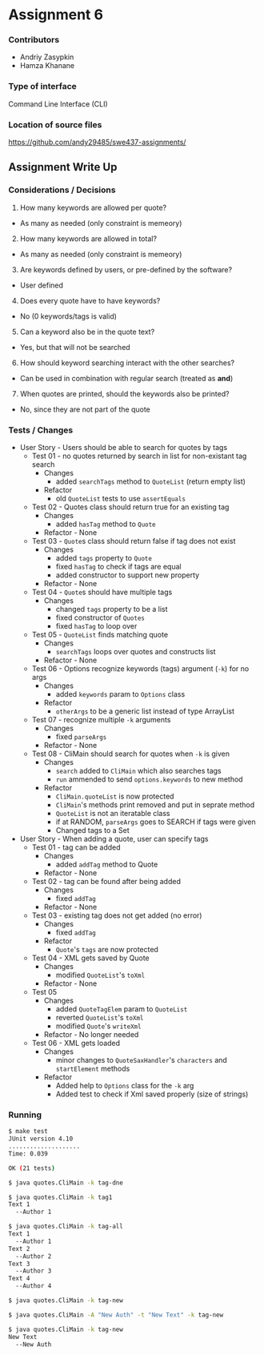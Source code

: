 # Assignment 6

### Contributors
- Andriy Zasypkin
- Hamza Khanane

### Type of interface
Command Line Interface (CLI)

### Location of source files
https://github.com/andy29485/swe437-assignments/

<div style="page-break-after: always;"></div>

## Assignment Write Up

### Considerations / Decisions
1. How many keywords are allowed per quote?
  - As many as needed (only constraint is memeory)
2. How many keywords are allowed in total?
  - As many as needed (only constraint is memeory)
3. Are keywords defined by users, or pre-defined by the software?
  - User defined
4. Does every quote have to have keywords?
  - No (0 keywords/tags is valid)
5. Can a keyword also be in the quote text?
  - Yes, but that will not be searched
6. How should keyword searching interact with the other searches?
  - Can be used in combination with regular search (treated as **and**)
7. When quotes are printed, should the keywords also be printed?
  - No, since they are not part of the quote

### Tests / Changes

- User Story - Users should be able to search for quotes by tags
  - Test 01 - no quotes returned by search in list for non-existant tag search
    - Changes
      - added `searchTags` method to `QuoteList` (return empty list)
    - Refactor
      - old `QuoteList` tests to use `assertEquals`
  - Test 02 - Quotes class should return true for an existing tag
    - Changes
      - added `hasTag` method to `Quote`
    - Refactor - None
  - Test 03 - `Quote`s class should return false if tag does not exist
    - Changes
      - added `tags` property to `Quote`
      - fixed `hasTag` to check if tags are equal
      - added constructor to support new property
    - Refactor - None
  - Test 04 - `Quote`s should have multiple tags
    - Changes
      - changed `tags` property to be a list
      - fixed constructor of `Quotes`
      - fixed `hasTag` to loop over
  - Test 05 - `QuoteList` finds matching quote
    - Changes
      - `searchTags` loops over quotes and constructs list
    - Refactor - None
  - Test 06 - Options recognize keywords (tags) argument (`-k`) for no args
    - Changes
      - added `keywords` param to `Options` class
    - Refactor
      - `otherArgs` to be a generic list instead of type ArrayList
  - Test 07 - recognize multiple `-k` arguments
    - Changes
      - fixed `parseArgs`
    - Refactor - None
  - Test 08 - CliMain should search for quotes when `-k` is given
    - Changes
      - `search` added to `CliMain` which also searches tags
      - `run` ammended to send `options.keywords` to new method
    - Refactor
      - `CliMain.quoteList` is now protected
      - `CliMain`'s methods print removed and put in seprate method
      - `QuoteList` is not an iteratable class
      - if at RANDOM, `parseArgs` goes to SEARCH if tags were given
      - Changed tags to a Set
- User Story - When adding a quote, user can specify tags
  - Test 01 - tag can be added
    - Changes
      - added `addTag` method to Quote
    - Refactor - None
  - Test 02 - tag can be found after being added
    - Changes
      - fixed `addTag`
    - Refactor - None
  - Test 03 - existing tag does not get added (no error)
    - Changes
      - fixed `addTag`
    - Refactor
      - `Quote`'s `tags` are now protected
  - Test 04 - XML gets saved by Quote
    - Changes
      - modified `QuoteList`'s `toXml`
    - Refactor - None
  - Test 05
    - Changes
      - added `QuoteTagElem` param to `QuoteList`
      - reverted `QuoteList`'s `toXml`
      - modified `Quote`'s `writeXml`
    - Refactor - No longer needed
  - Test 06 - XML gets loaded
    - Changes
      - minor changes to `QuoteSaxHandler`'s
        `characters` and `startElement` methods
    - Refactor
      - Added help to `Options` class for the `-k` arg
      - Added test to check if Xml saved properly (size of strings)

### Running
```bash
$ make test
JUnit version 4.10
....................
Time: 0.039

OK (21 tests)

$ java quotes.CliMain -k tag-dne

$ java quotes.CliMain -k tag1
Text 1
  --Author 1

$ java quotes.CliMain -k tag-all
Text 1
  --Author 1
Text 2
  --Author 2
Text 3
  --Author 3
Text 4
  --Author 4

$ java quotes.CliMain -k tag-new

$ java quotes.CliMain -A "New Auth" -t "New Text" -k tag-new

$ java quotes.CliMain -k tag-new
New Text
  --New Auth
```

